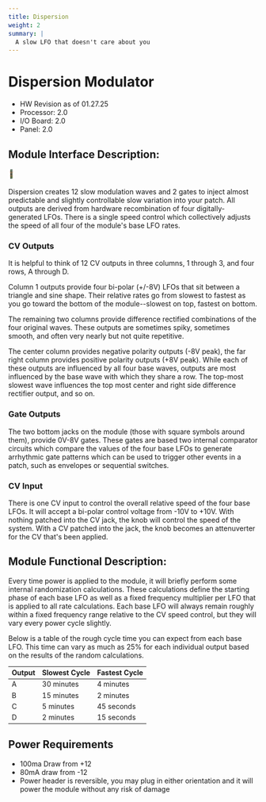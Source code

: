 ```yaml
---
title: Dispersion
weight: 2
summary: |
  A slow LFO that doesn't care about you
---
```


# Dispersion Modulator
- HW Revision as of 01.27.25
- Processor: 2.0
- I/O Board: 2.0
- Panel: 2.0 

## Module Interface Description: 
<img src="dispersionPanel.png" alt="Dispersion Panel" height="20em" width="auto">

Dispersion creates 12 slow modulation waves and 2 gates to inject almost predictable and slightly controllable slow variation into your patch. All outputs are derived from hardware recombination of four digitally-generated LFOs. There is a single speed control which collectively adjusts the speed of all four of the module's base LFO rates. 
### CV Outputs
It is helpful to think of 12 CV outputs in three columns, 1 through 3, and four rows, A through D. 

Column 1 outputs provide four bi-polar (+/-8V) LFOs that sit between a triangle and sine shape. Their relative rates go from slowest to fastest  as you go toward the bottom of the module--slowest on top, fastest on bottom. 

The remaining two columns provide difference rectified combinations of the four original waves. These outputs are sometimes spiky, sometimes smooth, and often very nearly but not quite repetitive. 

The center column provides negative polarity outputs (-8V peak), the far right column provides positive polarity outputs (+8V peak). While each of these outputs are influenced by all four base waves, outputs are most influenced by the base wave with which they share a row. The top-most slowest wave influences the top most center and right side difference rectifier output, and so on. 

### Gate Outputs
The two bottom jacks on the module (those with square symbols around them), provide 0V-8V gates. These gates are based two internal comparator circuits which compare the values of the four base LFOs to generate arrhythmic gate patterns which can be used to trigger other events in a patch, such as envelopes or sequential switches. 

### CV Input
There is one CV input to control the overall relative speed of the four base LFOs. It will accept a bi-polar control voltage from -10V to +10V. With nothing patched into the CV jack, the knob will control the speed of the system. With a CV patched into the jack, the knob becomes an attenuverter for the CV that's been applied. 

## Module Functional Description: 
Every time power is applied to the module, it will briefly perform some internal randomization calculations. These calculations define the starting phase of each base LFO as well as a fixed frequency multiplier per LFO that is applied to all rate calculations. Each base LFO will always remain roughly within a fixed frequency range relative to the CV speed control, but they will vary every power cycle slightly. 

Below is a table of the rough cycle time you can expect from each base LFO. This time can vary as much as 25% for each individual output based on the results of the random calculations. 

| Output | Slowest Cycle | Fastest Cycle |
| ------ | ------------- | ------------- |
| A      | 30 minutes    | 4 minutes     |
| B      | 15 minutes    | 2 minutes     |
| C      | 5 minutes     | 45 seconds    |
| D      | 2 minutes     | 15 seconds    |

## Power Requirements
- 100ma Draw from +12
- 80mA draw from -12
- Power header is reversible, you may plug in either orientation and it will power the module without any risk of damage
